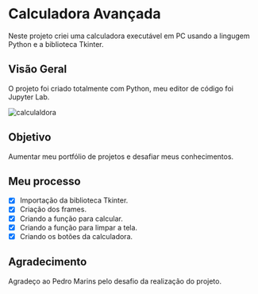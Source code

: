# Calculadora Avançada

Neste projeto criei uma calculadora executável em PC usando a lingugem Python e a biblioteca Tkinter.

## Visão Geral

O projeto foi criado totalmente com Python, meu editor de código foi Jupyter Lab.

![calculaldora](https://user-images.githubusercontent.com/107354811/217582841-cffe6f2e-d835-4b72-a728-09834c890892.png)


## Objetivo

Aumentar meu portfólio de projetos e desafiar meus conhecimentos.

## Meu processo

- [x] Importação da biblioteca Tkinter.
- [x] Criação dos frames.
- [x] Criando a função para calcular.
- [x] Criando a função para limpar a tela.
- [x] Criando os botões da calculadora.

## Agradecimento

Agradeço ao Pedro Marins pelo desafio da realização do projeto.
